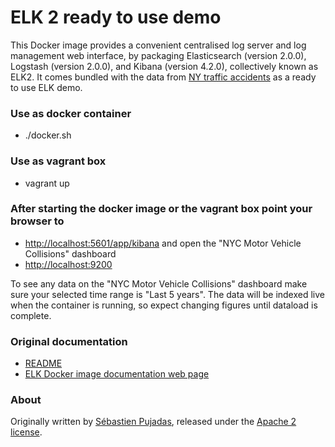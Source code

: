 # ELK 2 ready to use demo

This Docker image provides a convenient centralised log server and log management web interface, by packaging Elasticsearch (version 2.0.0), Logstash (version 2.0.0), and Kibana (version 4.2.0), collectively known as ELK2.
It comes bundled with the data from [NY traffic accidents](https://github.com/elastic/examples/tree/master/ELK_nyc_traffic_accidents) as a ready to use ELK demo.

### Use as docker container

* ./docker.sh 

### Use as vagrant box

* vagrant up

### After starting the docker image or the vagrant box point your browser to

* [http://localhost:5601/app/kibana](http://localhost:5601/app/kibana) and open the "NYC Motor Vehicle Collisions" dashboard
* [http://localhost:9200](http://localhost:9200)

To see any data on the "NYC Motor Vehicle Collisions" dashboard make sure your selected time range is "Last 5 years".
The data will be indexed live when the container is running, so expect changing figures until dataload is complete.


### Original documentation

* [README](docs/index.md)
* [ELK Docker image documentation web page](http://elk-docker.readthedocs.org/)

### About

Originally written by [Sébastien Pujadas](https://pujadas.net), released under the [Apache 2 license](https://www.apache.org/licenses/LICENSE-2.0).
